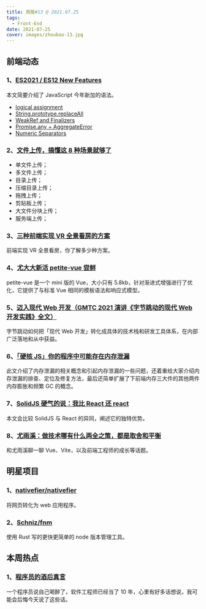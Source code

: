 ```yaml
---
title: 周报#13 @ 2021.07.25
tags:
  - Front-End
date: 2021-07-25
cover: images/zhoubao-13.jpg
---
```


## 前端动态

### 1、[ES2021 / ES12 New Features](https://backbencher.dev/javascript/es2021-new-features)

本文简要介绍了 JavaScript 今年新加的语法。

- [logical assignment](https://github.com/tc39/proposal-logical-assignment)
- [String.prototype.replaceAll](https://github.com/tc39/proposal-string-replaceall)
- [WeakRef and Finalizers](https://github.com/tc39/proposal-weakrefs)
- [Promise.any + AggregateError](https://github.com/tc39/proposal-promise-any)
- [Numeric Separators](https://github.com/tc39/proposal-numeric-separator)

### 2、[文件上传，搞懂这 8 种场景就够了](https://juejin.cn/post/6980142557066067982)

- 单文件上传；
- 多文件上传；
- 目录上传；
- 压缩目录上传；
- 拖拽上传；
- 剪贴板上传；
- 大文件分块上传；
- 服务端上传；

### 3、[三种前端实现 VR 全景看房的方案](https://juejin.cn/post/6973865268426571784)

前端实现 VR 全景看房，你了解多少种方案。

### 4、[尤大大新活 petite-vue 尝鲜](https://juejin.cn/post/6983328034443132935)

petite-vue 是一个 mini 版的 Vue，大小只有 5.8kb，针对渐进式增强进行了优化，它提供了与标准 Vue 相同的模板语法和响应式模型。

### 5、[迈入现代 Web 开发（GMTC 2021 演讲《字节跳动的现代 Web 开发实践》全文）](https://zhuanlan.zhihu.com/p/386607009)

字节跳动如何把「现代 Web 开发」转化成具体的技术栈和研发工具体系，在内部广泛落地和从中获益。

### 6、[「硬核 JS」你的程序中可能存在内存泄漏](https://juejin.cn/post/6984188410659340324)

此文介绍了内存泄漏的相关概念和引起内存泄漏的一些问题，还着重给大家介绍内存泄漏的排查、定位及修复方法，最后还简单扩展了下前端内存三大件的其他两件内存膨胀和频繁 GC 的概念。

### 7、[SolidJS 硬气的说：我比 React 还 react](https://segmentfault.com/a/1190000040275257)

本文会比较 SolidJS 与 React 的异同，阐述它的独特优势。

### 8、[尤雨溪：做技术哪有什么两全之策，都是取舍和平衡](https://mp.weixin.qq.com/s/_q_SnCbGyXrNnXA876tXbA)

和尤雨溪聊一聊 Vue、Vite，以及前端工程师的成长等话题。

## 明星项目

### 1、[nativefier/nativefier](https://github.com/nativefier/nativefier)

将网页转化为 web 应用程序。

### 2、[Schniz/fnm](https://github.com/Schniz/fnm)

使用 Rust 写的更快更简单的 node 版本管理工具。

## 本周热点

### 1、[程序员的酒后真言](https://www.ruanyifeng.com/blog/2021/06/drunk-post-of-a-programmer.html)

一个程序员说自己喝醉了，软件工程师已经当了 10 年，心里有好多话想说，我可能会后悔今天说了这些话。
